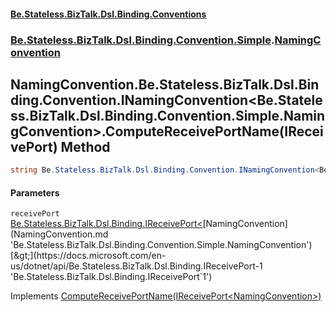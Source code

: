 #### [Be.Stateless.BizTalk.Dsl.Binding.Conventions](README.md 'README')
### [Be.Stateless.BizTalk.Dsl.Binding.Convention.Simple](Be.Stateless.BizTalk.Dsl.Binding.Convention.Simple.md 'Be.Stateless.BizTalk.Dsl.Binding.Convention.Simple').[NamingConvention](NamingConvention.md 'Be.Stateless.BizTalk.Dsl.Binding.Convention.Simple.NamingConvention')

## NamingConvention.Be.Stateless.BizTalk.Dsl.Binding.Convention.INamingConvention<Be.Stateless.BizTalk.Dsl.Binding.Convention.Simple.NamingConvention>.ComputeReceivePortName(IReceivePort<NamingConvention>) Method

```csharp
string Be.Stateless.BizTalk.Dsl.Binding.Convention.INamingConvention<Be.Stateless.BizTalk.Dsl.Binding.Convention.Simple.NamingConvention>.ComputeReceivePortName(Be.Stateless.BizTalk.Dsl.Binding.IReceivePort<Be.Stateless.BizTalk.Dsl.Binding.Convention.Simple.NamingConvention> receivePort);
```
#### Parameters

<a name='Be.Stateless.BizTalk.Dsl.Binding.Convention.Simple.NamingConvention.Be.Stateless.BizTalk.Dsl.Binding.Convention.INamingConvention_Be.Stateless.BizTalk.Dsl.Binding.Convention.Simple.NamingConvention_.ComputeReceivePortName(Be.Stateless.BizTalk.Dsl.Binding.IReceivePort_Be.Stateless.BizTalk.Dsl.Binding.Convention.Simple.NamingConvention_).receivePort'></a>

`receivePort` [Be.Stateless.BizTalk.Dsl.Binding.IReceivePort&lt;](https://docs.microsoft.com/en-us/dotnet/api/Be.Stateless.BizTalk.Dsl.Binding.IReceivePort-1 'Be.Stateless.BizTalk.Dsl.Binding.IReceivePort`1')[NamingConvention](NamingConvention.md 'Be.Stateless.BizTalk.Dsl.Binding.Convention.Simple.NamingConvention')[&gt;](https://docs.microsoft.com/en-us/dotnet/api/Be.Stateless.BizTalk.Dsl.Binding.IReceivePort-1 'Be.Stateless.BizTalk.Dsl.Binding.IReceivePort`1')

Implements [ComputeReceivePortName(IReceivePort&lt;NamingConvention&gt;)](https://docs.microsoft.com/en-us/dotnet/api/Be.Stateless.BizTalk.Dsl.Binding.Convention.INamingConvention-1.ComputeReceivePortName#Be_Stateless_BizTalk_Dsl_Binding_Convention_INamingConvention_1_ComputeReceivePortName_Be_Stateless_BizTalk_Dsl_Binding_IReceivePort{_0}_ 'Be.Stateless.BizTalk.Dsl.Binding.Convention.INamingConvention`1.ComputeReceivePortName(Be.Stateless.BizTalk.Dsl.Binding.IReceivePort{`0})')
